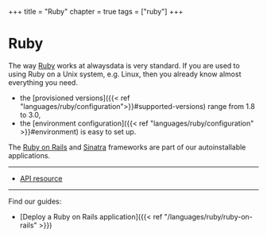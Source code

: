 +++
title = "Ruby"
chapter = true
tags = ["ruby"]
+++

# Ruby

The way [Ruby](https://www.ruby-lang.org/) works at alwaysdata is very standard. If you are used to using Ruby on a Unix system, e.g. Linux, then you already know almost everything you need.

- the [provisioned versions]({{< ref "languages/ruby/configuration">}}#supported-versions) range from 1.8 to 3.0,
- the [environment configuration]({{< ref "languages/ruby/configuration" >}}#environment) is easy to set up.

The [Ruby on Rails](https://rubyonrails.org/) and [Sinatra](http://sinatrarb.com/) frameworks are part of our autoinstallable applications.

---
- [API resource](https://api.alwaysdata.com/v1/environment/ruby/doc/)

---
Find our guides:

- [Deploy a Ruby on Rails application]({{< ref "/languages/ruby/ruby-on-rails" >}})
